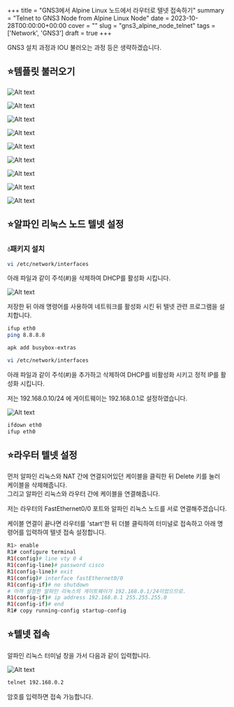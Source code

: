 +++
title = "GNS3에서 Alpine Linux 노드에서 라우터로 텔넷 접속하기"
summary = "Telnet to GNS3 Node from Alpine Linux Node"
date = 2023-10-28T00:00:00+00:00
cover = ""
slug = "gns3_alpine_node_telnet"
tags = ['Network', 'GNS3']
draft = true
+++

GNS3 설치 과정과 IOU 불러오는 과정 등은 생략하겠습니다.

## ⭐템플릿 불러오기

![Alt text](/../../images/2023/2023-10-28_1_gns3_alpine_node/1.png)  

![Alt text](/../../images/2023/2023-10-28_1_gns3_alpine_node/2.png)  

![Alt text](/../../images/2023/2023-10-28_1_gns3_alpine_node/3.png)  

![Alt text](/../../images/2023/2023-10-28_1_gns3_alpine_node/4.png)  

![Alt text](/../../images/2023/2023-10-28_1_gns3_alpine_node/5.png)  

![Alt text](/../../images/2023/2023-10-28_1_gns3_alpine_node/6.png)  

![Alt text](/../../images/2023/2023-10-28_1_gns3_alpine_node/7.png)  

![Alt text](/../../images/2023/2023-10-28_1_gns3_alpine_node/8.png)  

![Alt text](/../../images/2023/2023-10-28_1_gns3_alpine_node/9.png)  

## ⭐알파인 리눅스 노드 텔넷 설정

### 💧패키지 설치

```bash
vi /etc/network/interfaces
```

아래 파일과 같이 주석(#)을 삭제하여 DHCP를 활성화 시킵니다.

![Alt text](/../../images/2023/2023-10-28_1_gns3_alpine_node/10.png)  

저장한 뒤 아래 명령어를 사용하여 네트워크를 활성화 시킨 뒤 텔넷 관련 프로그램을 설치합니다.

```bash
ifup eth0
ping 8.8.8.8

apk add busybox-extras

vi /etc/network/interfaces
```

아래 파일과 같이 주석(#)을 추가하고 삭제하여 DHCP를 비활성화 시키고 정적 IP를 활성화 시킵니다.

저는 192.168.0.10/24 에 게이트웨이는 192.168.0.1로 설정하였습니다.

![Alt text](/../../images/2023/2023-10-28_1_gns3_alpine_node/11.png)  

```bash
ifdown eth0
ifup eth0
```

## ⭐라우터 텔넷 설정

먼저 알파인 리눅스와 NAT 간에 연결되어있던 케이블을 클릭한 뒤 Delete 키를 눌러 케이블을 삭제해줍니다.  
그리고 알파인 리눅스와 라우터 간에 케이블을 연결해줍니다.

저는 라우터의 FastEthernet0/0 포트와 알파인 리눅스 노드를 서로 연결해주겠습니다.

케이블 연결이 끝나면 라우터를 'start'한 뒤 더블 클릭하여 터미널로 접속하고 아래 명령어를 입력하여 텔넷 접속 설정합니다.

```bash
R1> enable
R1# configure terminal
R1(config)# line vty 0 4
R1(config-line)# password cisco
R1(config-line)# exit
R1(config)# interface fastEthernet0/0
R1(config-if)# no shutdown
# 아까 설정한 알파인 리눅스의 게이트웨이가 192.168.0.1/24이었으므로.
R1(config-if)# ip address 192.168.0.1 255.255.255.0
R1(config-if)# end
R1# copy running-config startup-config
```

## ⭐텔넷 접속

알파인 리눅스 터미널 창을 가서 다음과 같이 입력합니다.

![Alt text](/../../images/2023/2023-10-28_1_gns3_alpine_node/12.png)  

```bash
telnet 192.168.0.2
```

암호를 입력하면 접속 가능합니다.